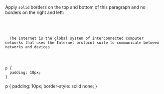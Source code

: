 Apply `solid` borders on the top and bottom
of this paragraph and
no borders on the right and left:

<codeblock language="css" type="exercise" testMode="fixedInput">
<code>
<panel language="html">
<p>
  The Internet is the global system of interconnected computer networks that uses the Internet protocol suite to communicate between networks and devices.
</p>
</panel>
<panel language="css">
p {
  padding: 10px;
}
</panel>
</code>

<solution>
p {
  padding: 10px;
  border-style: solid none;
}
</solution>
</codeblock>